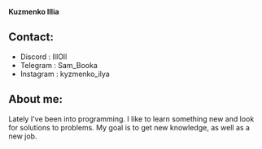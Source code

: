 
**Kuzmenko Illia**


## Contact:

 - Discord : IllOll
 - Telegram :  Sam_Booka
 - Instagram : kyzmenko_ilya

## About me:

Lately I've been into programming. I like to learn something new and look for solutions to problems. My goal is to get new knowledge, as well as a new job.
